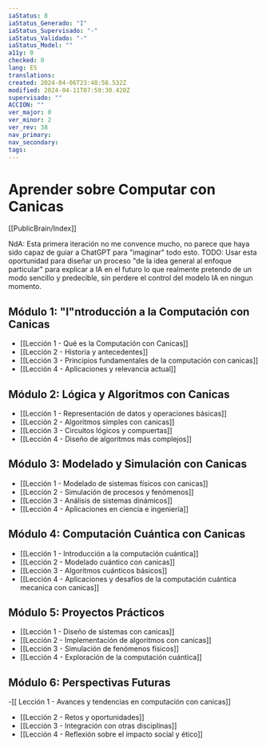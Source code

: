```yaml
---
iaStatus: 8
iaStatus_Generado: "I"
iaStatus_Supervisado: "-"
iaStatus_Validado: "-"
iaStatus_Model: ""
a11y: 0
checked: 0
lang: ES
translations: 
created: 2024-04-06T23:48:58.532Z
modified: 2024-04-11T07:59:30.420Z
supervisado: ""
ACCION: ""
ver_major: 0
ver_minor: 2
ver_rev: 38
nav_primary: 
nav_secondary: 
tags:
---
```

# Aprender sobre Computar con Canicas

[[PublicBrain/Index]]

NdA: Esta primera iteración no me convence mucho, no parece que haya sido capaz de guiar a ChatGPT para "imaginar" todo esto. TODO: Usar esta oportunidad para diseñar un proceso "de la idea general al enfoque particular" para explicar a IA en el futuro lo que realmente pretendo de un modo sencillo y predecible, sin perdere el control del modelo IA en ningun momento.

## Módulo 1: "I"ntroducción a la Computación con Canicas
- [[Lección 1 - Qué es la Computación con Canicas]]
- [[Lección 2 - Historia y antecedentes]]
- [[Lección 3 - Principios fundamentales de la computación con canicas]]
- [[Lección 4 - Aplicaciones y relevancia actual]]

## Módulo 2: Lógica y Algoritmos con Canicas
- [[Lección 1 - Representación de datos y operaciones básicas]]
- [[Lección 2 - Algoritmos simples con canicas]]
- [[Lección 3 - Circuitos lógicos y compuertas]]
- [[Lección 4 - Diseño de algoritmos más complejos]]

## Módulo 3: Modelado y Simulación con Canicas
- [[Lección 1 - Modelado de sistemas físicos con canicas]]
- [[Lección 2 - Simulación de procesos y fenómenos]]
- [[Lección 3 - Análisis de sistemas dinámicos]]
- [[Lección 4 - Aplicaciones en ciencia e ingeniería]]

## Módulo 4: Computación Cuántica con Canicas

- [[Lección 1 - Introducción a la computación cuántica]]
- [[Lección 2 - Modelado cuántico con canicas]]
- [[Lección 3 - Algoritmos cuánticos básicos]]
- [[Lección 4 - Aplicaciones y desafíos de la computación cuántica mecanica con canicas]]

## Módulo 5: Proyectos Prácticos

- [[Lección 1 - Diseño de sistemas con canicas]]
- [[Lección 2 - Implementación de algoritmos con canicas]]
- [[Lección 3 - Simulación de fenómenos físicos]]
- [[Lección 4 - Exploración de la computación cuántica]]

## Módulo 6: Perspectivas Futuras
-[[ Lección 1 - Avances y tendencias en computación con canicas]]
- [[Lección 2 - Retos y oportunidades]]
- [[Lección 3 - Integración con otras disciplinas]]
- [[Lección 4 - Reflexión sobre el impacto social y ético]]


